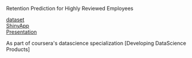 Retention Prediction for Highly Reviewed Employees

[dataset](https://www.kaggle.com/ludobenistant/hr-analytics)  
[ShinyApp](https://dont404.shinyapps.io/retention/)  
[Presentation](https://dthapa.github.io//datasciencecoursera//developing_data_products/retention/pitch-rpubs.html/)  

As part of coursera's datascience specialization [Developing DataScience Products]

